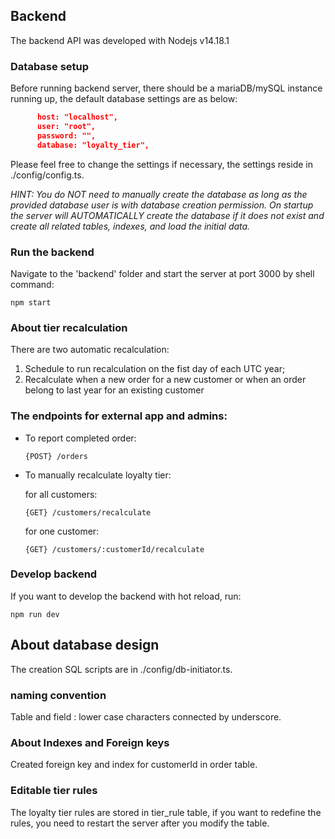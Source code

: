 
## Backend
The backend API was developed with Nodejs v14.18.1

### Database setup
Before running backend server, there should be a mariaDB/mySQL instance running up, the default database settings are as below:
```JSON
      host: "localhost",
      user: "root",
      password: "",
      database: "loyalty_tier",
```
Please feel free to change the settings if necessary, the settings reside in ./config/config.ts.

*HINT: You do NOT need to manually create the database as long as the provided database user is with database creation permission. On startup the server will AUTOMATICALLY create the database if it does not exist and create all related tables, indexes, and load the initial data.*

### Run the backend
Navigate to the 'backend' folder and start the server at port 3000 by shell command:
```shell
npm start
```

### About tier recalculation
There are two automatic recalculation:
1. Schedule to run recalculation on the fist day of each UTC year;
2. Recalculate when a new order for a new customer or when an order belong to last year for an existing customer 

### The endpoints for external app and admins:
- To report completed order:

  ```
  {POST} /orders
  ```

- To manually recalculate loyalty tier:
  
  for all customers:

  ```
  {GET} /customers/recalculate
  ```
  for one customer:

  ```
  {GET} /customers/:customerId/recalculate
  ```

### Develop backend
If you want to develop the backend with hot reload, run:
```shell
npm run dev
```

## About database design
The creation SQL scripts are in ./config/db-initiator.ts.  

### naming convention
Table and field : lower case characters connected by underscore.

### About Indexes and Foreign keys
Created foreign key and index for customerId in order table.

### Editable tier rules
The loyalty tier rules are stored in tier_rule table, if you want to redefine the rules, you need to restart the server after you modify the table.

